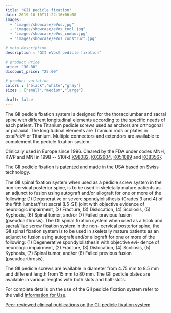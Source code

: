 ```yaml
---
title: "GII pedicle fixation"
date: 2019-10-10T11:22:16+06:00
images: 
  - "images/showcase/eVos.jpg"
  - "images/showcase/eVos_tool.jpg"
  - "images/showcase/eVos_combo.jpg"
  - "images/showcase/eVos_construct.jpg"

# meta description
description : "GII eVos® pedicle fixation"

# product Price
price: "30.00"
discount_price: "25.00"

# product variation
colors : ["black","white","gray"]
sizes : ["small","medium","large"]

draft: false
---
```


The GII pedicle fixation system is designed for the thoracolumbar and sacral spine with different longitudinal elements according to the specific needs of each patient. The Titanium pedicle screws used as anchors are orthogonal or poliaxial. The longitudinal elements are Titanium rods or plates in ostaPek® or Titanium. Multiple connectors and extendors are available to complement the pedicle fixation system.

Clinically used in Europe since 1996. Cleared by the FDA under codes MNH, KWP and MNI in 1998 -- 510(k) [K98082](https://www.accessdata.fda.gov/cdrh_docs/pdf/K980852.pdf), [K032604](https://www.accessdata.fda.gov/cdrh_docs/pdf3/K032604.pdf), [K051089](https://www.accessdata.fda.gov/cdrh_docs/pdf5/K051089.pdf) and [K083567](https://www.accessdata.fda.gov/cdrh_docs/pdf8/K083567.pdf).

The GII pedicle fixation is [patented](http://localhost:1313/download/patents) and made in the USA based on Swiss technology.

The GII spinal fixation system when used as a pedicle screw system in the non-cervical posterior spine,  is to be used in skeletally mature patients as an adjunct to fusion using autograft and/or allograft for one or more of the following:
(1) Degenerative or severe spondylolisthesis (Grades 3 and 4) of the fifth lumbar/first sacral (L5-S1) joint with objective evidence of neurologic impairment,
(2) Fracture,
(3) Dislocation,
(4) Scoliosis,
(5) Kyphosis,
(6) Spinal tumor, and/or
(7) Failed previous fusion (pseudoarthrosis).
The GII spinal fixation system when used as a hook and sacral/iliac screw fixation system in the non- cervical posterior spine, the GII spinal fixation system is to be used in skeletally mature patients as an adjunct to fusion using autograft and/or allograft for one or more of the following:
(1) Degenerative spondylolisthesis with objective evi- dence of neurologic impairment,
(2) Fracture,
(3) Dislocation,
(4) Scoliosis,
(5) Kyphosis,
(7) Spinal tumor, and/or
(8) Failed previous fusion (pseudoarthrosis).

The GII pedicle screws are available in diameter from 4.75 mm to 8.5 mm and different length from 15 mm to 80 mm. The GII pedicle plates are available in various lengths with both slots and half-slots.

For complete details on the use of the GII pedicle fixation system refer to the valid  [Information for Use](http://localhost:1313/download/ifu).

[Peer-reviewed clinical publications on the GII pedicle fixation system](http://localhost:1313/download/publications)
